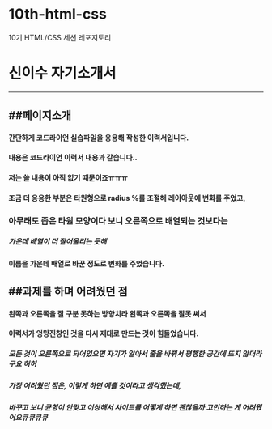 # 10th-html-css
10기 HTML/CSS 세션 레포지토리

# 신이수 자기소개서 
-------



##페이지소개 
--------

#### 간단하게 코드라이언 실습파일을 응용해 작성한 이력서입니다. 

#### 내용은 코드라이언 이력서 내용과 같습니다.. 

#### 저는 쓸 내용이 아직 없기 때문이죠ㅠㅠㅠ

#### 조금 더 응용한 부분은 타원형으로 radius %를 조절해 레이아웃에 변화를 주었고, 

### 아무래도 좁은 타원 모양이다 보니 오른쪽으로 배열되는 것보다는 

##### 가운데 배열이 더 잘어울리는 듯해 

#### 이름을 가운데 배열로 바꾼 정도로 변화를 주었습니다. 

##과제를 하며 어려웠던 점
------------

#### 왼쪽과 오른쪽을 잘 구분 못하는 방향치라 왼쪽과 오른쪽을 잘못 써서 

#### 이력서가 엉망진창인 것을 다시 제대로 만드는 것이 힘들었습니다. 

##### 모든 것이 오른쪽으로 되어있으면 자기가 알아서 줄을 바꿔서 평행한 공간에 뜨지 않더라구요 허허

##### 가장 어려웠던 점은, 이렇게 하면 예쁠 것이라고 생각했는데, 

##### 바꾸고 보니 균형이 안맞고 이상해서 사이트를 어떻게 하면 괜찮을까 고민하는 게 어려웠어요큐큐큐큐
